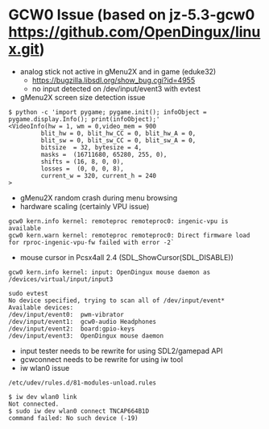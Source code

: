 # GCW0 Issue (based on jz-5.3-gcw0 https://github.com/OpenDingux/linux.git)
* analog stick not active in gMenu2X and in game (eduke32)
  * https://bugzilla.libsdl.org/show_bug.cgi?id=4955
  * no input detected on /dev/input/event3 with evtest
* gMenu2X screen size detection issue 
```
$ python -c 'import pygame; pygame.init(); infoObject = pygame.display.Info(); print(infoObject);'
<VideoInfo(hw = 1, wm = 0,video_mem = 900
         blit_hw = 0, blit_hw_CC = 0, blit_hw_A = 0,
         blit_sw = 0, blit_sw_CC = 0, blit_sw_A = 0,
         bitsize  = 32, bytesize = 4,
         masks =  (16711680, 65280, 255, 0),
         shifts = (16, 8, 0, 0),
         losses =  (0, 0, 0, 8),
         current_w = 320, current_h = 240
>
```
* gMenu2X random crash during menu browsing
* hardware scaling (certainly VPU issue)
```
gcw0 kern.info kernel: remoteproc remoteproc0: ingenic-vpu is available
gcw0 kern.warn kernel: remoteproc remoteproc0: Direct firmware load for rproc-ingenic-vpu-fw failed with error -2`
```
* mouse cursor in Pcsx4all 2.4 (SDL_ShowCursor(SDL_DISABLE))
```
gcw0 kern.info kernel: input: OpenDingux mouse daemon as /devices/virtual/input/input3
```
```
sudo evtest
No device specified, trying to scan all of /dev/input/event*
Available devices:
/dev/input/event0:	pwm-vibrator
/dev/input/event1:	gcw0-audio Headphones
/dev/input/event2:	board:gpio-keys
/dev/input/event3:	OpenDingux mouse daemon
```
* input tester needs to be rewrite for using SDL2/gamepad API
* gcwconnect needs to be rewrite for using iw tool
* iw wlan0 issue
```
/etc/udev/rules.d/81-modules-unload.rules
```
```
$ iw dev wlan0 link
Not connected.
$ sudo iw dev wlan0 connect TNCAP664B1D
command failed: No such device (-19)
```
